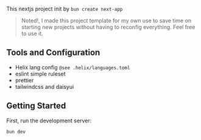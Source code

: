 This nextjs project init by `bun create next-app`

> Noted!, I made this project template for my own use to save time on starting new projects without having to reconfig everything. Feel free to use it.

## Tools and Configuration
- Helix lang config `@see .helix/languages.toml`
- eslint simple ruleset
- prettier
- tailwindcss and daisyui

## Getting Started

First, run the development server:

```bash
bun dev
```
